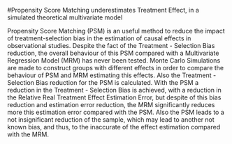 #Propensity Score Matching underestimates Treatment Effect, in a simulated theoretical multivariate model

Propensity Score Matching (PSM) is an useful method to reduce the impact of treatment-selection bias in the estimation of causal effects in observational studies. Despite the fact of the Treatment - Selection Bias reduction, the overall behaviour of this PSM compared with a Multivariate Regression Model (MRM) has never been tested. Monte Carlo Simulations are made to construct groups with different effects in order to compare the behaviour of PSM and MRM estimating this effects. Also the Treatment - Selection Bias reduction for the PSM is calculated. With the PSM a reduction in the Treatment - Selection Bias is achieved, with a reduction in the Relative Real Treatment Effect Estimation Error, but despite of this bias reduction and estimation error reduction, the MRM significantly reduces more this estimation error compared with the PSM. Also the PSM leads to a not insignificant reduction of the sample, which may lead to another not known bias, and thus, to the inaccurate of the effect estimation compared with the MRM.
